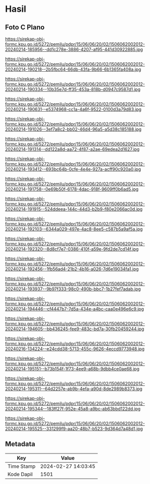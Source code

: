 # Hasil

## Foto C Plano

https://sirekap-obj-formc.kpu.go.id/5272/pemilu/pdpr/15/06/06/20/02/1506062002012-20240214-185956--dd1c278e-3886-4207-af95-441d30922885.jpg

https://sirekap-obj-formc.kpu.go.id/5272/pemilu/pdpr/15/06/06/20/02/1506062002012-20240214-190218--2b5fbc64-66db-43fa-9b66-6b1365fa408a.jpg

https://sirekap-obj-formc.kpu.go.id/5272/pemilu/pdpr/15/06/06/20/02/1506062002012-20240214-190334--10b35e7d-ff35-453a-818b-d0947c9587d1.jpg

https://sirekap-obj-formc.kpu.go.id/5272/pemilu/pdpr/15/06/06/20/02/1506062002012-20240214-190631--e5374968-cc1a-4a6f-9522-0100d3a79d83.jpg

https://sirekap-obj-formc.kpu.go.id/5272/pemilu/pdpr/15/06/06/20/02/1506062002012-20240214-191026--3ef7a8c2-bb02-46d4-96a5-a5d38c185188.jpg

https://sirekap-obj-formc.kpu.go.id/5272/pemilu/pdpr/15/06/06/20/02/1506062002012-20240214-191314--dd122a8d-aa72-4f87-a2ae-69edea2d1627.jpg

https://sirekap-obj-formc.kpu.go.id/5272/pemilu/pdpr/15/06/06/20/02/1506062002012-20240214-193412--693bc64b-0cfe-4e4e-927a-acff90c920a0.jpg

https://sirekap-obj-formc.kpu.go.id/5272/pemilu/pdpr/15/06/06/20/02/1506062002012-20240214-191758--0e69b50f-6178-4dac-918f-9609ff0b6ad5.jpg

https://sirekap-obj-formc.kpu.go.id/5272/pemilu/pdpr/15/06/06/20/02/1506062002012-20240214-191915--524ddeea-144c-44d3-b2b9-f80e2066ac0d.jpg

https://sirekap-obj-formc.kpu.go.id/5272/pemilu/pdpr/15/06/06/20/02/1506062002012-20240214-192103--6344a029-497e-4ac8-8ee5-c587b5a9af5a.jpg

https://sirekap-obj-formc.kpu.go.id/5272/pemilu/pdpr/15/06/06/20/02/1506062002012-20240214-192320--8d8cf7e7-0386-410f-a59e-9fd2de7cd14f.jpg

https://sirekap-obj-formc.kpu.go.id/5272/pemilu/pdpr/15/06/06/20/02/1506062002012-20240214-192456--1fb56ad4-21b2-4b16-a026-7d6e19034fa1.jpg

https://sirekap-obj-formc.kpu.go.id/5272/pemilu/pdpr/15/06/06/20/02/1506062002012-20240214-193937--9b97f333-98c0-490b-bbc7-1b27fef7adab.jpg

https://sirekap-obj-formc.kpu.go.id/5272/pemilu/pdpr/15/06/06/20/02/1506062002012-20240214-194446--cf4447b7-7d5a-434e-a4bc-caa0e496e6c9.jpg

https://sirekap-obj-formc.kpu.go.id/5272/pemilu/pdpr/15/06/06/20/02/1506062002012-20240214-194605--bb436245-fee9-483c-bd7a-30fb20459244.jpg

https://sirekap-obj-formc.kpu.go.id/5272/pemilu/pdpr/15/06/06/20/02/1506062002012-20240216-134224--e24cdd38-5713-455c-9626-4eccd9773948.jpg

https://sirekap-obj-formc.kpu.go.id/5272/pemilu/pdpr/15/06/06/20/02/1506062002012-20240214-195151--b73b154f-1f73-4ee9-a68b-9dbb4ce0ae68.jpg

https://sirekap-obj-formc.kpu.go.id/5272/pemilu/pdpr/15/06/06/20/02/1506062002012-20240214-195311--64d2257e-ab9b-4efa-a90d-8de2989b8373.jpg

https://sirekap-obj-formc.kpu.go.id/5272/pemilu/pdpr/15/06/06/20/02/1506062002012-20240214-195344--183ff27f-952e-45a8-a9bc-ab63bbd122dd.jpg

https://sirekap-obj-formc.kpu.go.id/5272/pemilu/pdpr/15/06/06/20/02/1506062002012-20240214-195525--331299f9-aa20-48b7-b523-9d364d7a48d1.jpg


## Metadata

| Key        | Value               |
| ---------- | ------------------- |
| Time Stamp | 2024-02-27 14:03:45 |
| Kode Dapil | 1501                |



